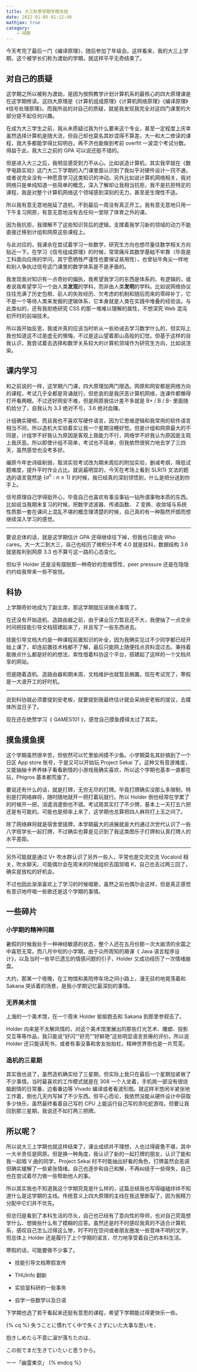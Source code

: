 ```yaml
---
title: 大三秋季学期学期总结
date: 2022-01-05 01:12:40
mathjax: true
category:
    - 闲聊
---
```


今天考完了最后一门《编译原理》，随后参加了年级会。这样看来，我的大三上学期，这个被学长们称为渡劫的学期，就这样平平无奇结束了。

<!-- more -->

## 对自己的质疑

这学期之所以被称为渡劫，是因为按照教学计划计算机系的最核心的四大原理课是在这学期修读。这四大原理是《计算机组成原理》《计算机网络原理》《编译原理》《信号处理原理》。而我所说的对自己的质疑，就是我发现我完全对这四门课里的大部分提不起任何兴趣。

在成为大三学生之前，我从未质疑过我为什么要来这个专业，甚至一定程度上庆幸虽然选择计算机是随大流，但自己却也莫名其妙混得不算差。大一和大二修读的课程，我大多都能学得比较明白，再不济也能做到考前 overfit 一波混个考试分数。得益于此，我大三之前的 GPA 可以说还挺不错的。

但是进入大三之后，我明显感受到力不从心。比如说造计算机，其实我早就在《数字电路实验》这门大二下学期的入门课里面认识到了我似乎对硬件设计一窍不通，或者说完全没有一种愿意学习这类知识的冲动。另外比如说计算机网络相关，我对网络只是单纯知道一些简单的概念，深入了解却让我相当抗拒，我不是抗拒特定的课程，我是对整个计算机网络这个领域感到深刻的无力，甚至是生理性不适。

所以我有意无意地拖延了造机，不到最后一周没有真正开工。我有意无意地只用一下午复习网原，有意无意地没有去任何一堂除了体育之外的课。

因为我抗拒，我理解不了这些知识背后的逻辑，支撑着我学习新的领域的动力不能直接迁移到计组和网原这些课程上。

与此对应的，我课余在尝试着学习一些数学，研究生方向也想尽量往数学相关方向贴近一下。在学习《信号组成原理》的时候，常常痛斥其数学基础不牢靠（毕竟是工科面向应用的学问，其宁愿牺牲严谨性也要保证易用性），也曾钻牛角尖一样地和别人争执过信号这门课里的数学体系是不是矛盾的。

我发现我对知识有一点奇妙的偏执，我希望我学习的东西是体系的、有逻辑的，或者说我希望学习一个由人类**发现**的学科，而非由人类**发明**的学科。比如说网络协议往往充满了历史包袱、前人的失败经历、欠考虑的机制和随后而来的零碎补丁，它不是一个等待人类来发掘的逻辑体系，它本身就是人类在实践中堆叠的经验谈。与此类似的，还有我拒绝研究 CSS 的那一堆难以理解的属性，不想深究 Web 混沌初开时的前端技术。

所以我开始反思，我或许真的应该当时听从一些劝诫去学习数学什么的，但实际上我也知道这不过是虚无的懊悔，不过是这山望着那山高般的幻觉。但基于这样的自我认识，我尝试着去选择和数学关系较大的计算机领域作为研究生方向，比如说渲染。

## 课内学习

和之前说的一样，这学期六门课，四大原理加两门限选。网原和网安都是网络方向的课程，考试几乎全都是背诵就行，但悲哀的是我厌恶计算机网络，连课件都懒得打开看两眼。不过还好网安不难，但是网原我估计差不多就是 B+ / B / B- 里面随机给分了，自我认为 3.3 绝对不亏，3.6 绝对血赚。

计组确实硬核，而且我也不喜欢写硬件语言，因为它思维逻辑和我常用的软件语言相当不同，所以造机大实验着实让我一个星期没睡好觉。但是计组和网原最大的不同是，计组学不好我认为原因是客观上我能力不行，网络学不好我认为原因是主观上我厌恶。所以即使计组不简单，考试也不简单，但我依然很努力地去学了三四天，虽然感觉也没考多好。

编原今年史诗级削弱，取消实验考试改为期末周后的附加实验，删减考纲，降低试题难度，提升平时作业占比。就说最明显的，今天在考场上看到 SLR(1) 文法的题选的语言竟然是 $\{a^n: n \geq 1\}$ 的时候，我已经真的深刻领悟到，什么是把分送到你手上。

信号原理自己学得挺开心，毕竟自己也喜欢有事没事钻一钻所谓事物本质的东西。比如说当我期末复习的时候，把数字滤波器、传递函数、 Z 变换、收敛域与系统性质那一套在课间上混乱不堪的概念理清楚的时候，自己真的有一种豁然开朗而想继续深入学习的感觉。

---

要说总体的话，就是这学期估计 GPA 还得继续往下掉，但我也只能说 Who cares。大一大二到大三，自己也经历了微积分不考 4.0 就是挂科，数据结构 3.6 就是胜利到网原 3.3 也不算亏这一路的心态变化。

但似乎 Holder 还是没有摆脱那一种奇妙的思维惯性，peer pressure 还是在隐隐约约给我带来一些不愉悦。

## 科协

上学期奇妙地成为了副主席，那这学期就应该做点事情了。

在还没有开始造机、造路由器之前，由于课业压力暂且还不大，我便抽了一点空余时间把技能引导文档搭建起来了，并且写了一些东西进去。

技能引导文档大约是一种课程前置知识的补全，因为我确实见过不少同学都已经开始上课了，却连前置技术栈都不了解，最后只能网上随便找点资料混过去。秉持着能做点什么都是好的的想法，索性借着科协这个平台，搭建起了这样的一个文档共享的网站。

但是随着造机、造路由器和期末周，文档维护也就暂且搁置。现在考试完了，寒假是一大波开工的好时机。

---

说到科协就必须要提到安老板，就要提到我最终估计就会采纳安老板的提议，去媒体所混日子了。

现在还在绝赞学习《 GAMES101 》，感觉自己摸鱼摸得太过了其实。

## 摸鱼摸鱼摸

这个学期虽然很辛苦，但依然可以忙里偷闲摸不少鱼。小学期莫名其妙搞到了一个日区 App store 账号，于是又可以开始玩 Project Sekai 了。这种又有音游难度，又能抽抽卡养养妹子看看剧情的小游戏我确实喜欢，所以这个学期也基本一直都在玩，Phigros 基本都荒废了。

要说还有什么的话，就是打牌，无穷无尽的打牌。毕竟打牌确实没那么多限制，特别是打网络麻将，随时随地就开一把打着玩就行。所以 Holder 倒也经常在学累了的时候开一把，消遣消遣倒也不错。考试周其实打了不少牌，基本上一天打五六把还是有可能的。可能也是频率上来了，这学期也总算把四人麻将打上玉之间了。

除了网络麻将就是宿舍里搓牌，本学期最大的进展就是大约通过次世代认识了一些八字班学长一起打牌，不过确实也算是见识到了我这类图乐子打牌和认真打牌人的水平差距。

---

另外可能就是通过 V+ 吹水群认识了另外一些人，平常也是交流交流 Vocaloid 相关，吹水聊天。可能偶尔会在周末的时候组织去国贸唱 K，自己也去过两三回了，确实是放松的好机会。

不过也因此渐渐喜欢上了学习的时候唱歌，虽然之前也偶尔会这样，但是真正感觉有意识地哼唱一些歌还是这个学期的事情。

## 一些碎片

### 小学期的精神问题

暑假的时候我处于一种神经敏感的状态，整个人还在五月份那一次大崩溃的余震之中喜怒无常。而八月中旬的小学期，由于众所周知的屑课《 Java 语言程序设计》，以及当时一些早已遗忘的情感问题的引子，Holder 又成功经历了一次情绪崩盘。

大约，那某一个夜晚，在工物馆和美院停车场之间小路上，漫无目的地晃荡着和 Sakana 哭诉着的场景，是我小学期记忆最深刻的事情。

### 无界美术馆

上海的一个美术馆，在一个周末 Holder 偷偷跑去和 Sakana 到那里参观去了。

Holder 向来是不太解风情的，对这个美术馆里展出的那些灯光艺术、雕塑、投影交互等等作品，我只能说“好闪”“好亮”“好鲜艳”这些明显语言贫瘠的评价。所以说 Holder 还只能读死书，或者有事没事和舍友抬抬杠，精神世界倒也是一片荒芜。

### 造机的三星期

其实我也说了，虽然造机确实给了三星期，但实际上我只在最后一个星期加紧做了不少事情。当时最喜欢的工作模式就是在 308 一个人坐着，手机挑一部没有很烧脑剧情的日常番，边看番边等 Vivado 编译或者看波形图。就这样半悠闲半紧张地工作着，倒也几天内写掉了不少东西。但平心而论，我依然没能从硬件设计中获取多少快乐，虽然最终看着自己写的 CPU 上能运行自己写的贪吃蛇游戏，但要让我回到那三星期，我说还不如打两三把牌。

## 所以呢？

所以说大三上学期也就这样结束了，课业成绩并不理想，人也过得疲惫不堪，其中一大半责任是网原。但是换一种角度，我认识了新的一起打牌的朋友，认识了能和我一起唱 V 曲的同学，Project Sekai 时不时能抽出好看的角色，打牌虽然会恶调但确实缓解了一些紧张情绪。自己也逐步和自己和解，不再纠结于一些得失，自己也在尝试着尽力做一些帮助他人的事。

所以其实我也不知道我这个学期究竟是什么样的，这篇总结我也写得磕磕绊绊不知道什么是这学期的主线。传统意义上四大原理的主线在我这里断裂了，因为我精力分配中它们并不优先。

但总归是看到了本科生活的尽头，自己也已经有了意向性的导师，也对自己究竟想学什么、想做些什么有了模糊的应答。虽然还是时不时感叹我真的不适合计算机系，感叹自己怎么过得这么惨，时不时在空间或者朋友圈发一些意味不明的文字，但总体上 Holder 还是履行了上个学期的诺言，尽力地享受着自己的本科生活。

寒假的话，可能要做不少事了。

- 技能引导文档寒假宣传

- THUInfo 翻新

- 实验室科研的一些事务

- 自学一些数学以及日语

下学期也选了若干看起来还挺有意思的课程，希望下学期能过得更快乐一些。

{% cq %}
失うことに慣れてく中で失くさずにいた大事な思いを、

抱きしめたら不意に涙が落ちたのは、

この街でまだ生きていたいと思うから。

ーー「幽霊東京」
{% endcq %}